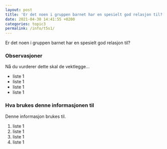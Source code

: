 ```yaml
---
layout: post
title: 'Er det noen i gruppen barnet har en spesielt god relasjon til?'
date: 2021-04-30 14:41:55 +0200
categories: topic3
permalink: /info/t5s1/
---
```


Er det noen i gruppen barnet har en spesielt god relasjon til?

### Observasjoner

Nå du vurderer dette skal de vektlegge...

- liste 1
- liste 1
- liste 1
- liste 1

### Hva brukes denne informasjonen til

Denne informasjon brukes til.

1. liste 1
2. liste 1
3. liste 1
4. liste 1

